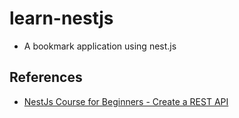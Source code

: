 # learn-nestjs

- A bookmark application using nest.js

## References
- [NestJs Course for Beginners - Create a REST API](https://youtu.be/GHTA143_b-s?si=WJz3cvTXTz8iquzd)

